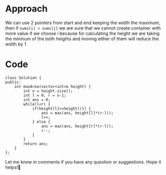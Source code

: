# Approach
We can use 2 pointers from start and end keeping the width the maximum, then if ```nums[i] < nums[j]``` we are sure that we cannot create container with more value if we choose i because for calculating the height we are taking the mininum of the both heights and moving either of them will reduce the width by 1

# Code
```
class Solution {
public:
    int maxArea(vector<int>& height) {
        int n = height.size();
        int l = 0, r = n-1;
        int ans = 0;
        while(l<r) {
            if(height[l]<=height[r]) {
                ans = max(ans, height[l]*(r-l));
                l++;
            } else {
                ans = max(ans, height[r]*(r-l));
                r--;
            }
        }
        return ans;
    }
};
```

Let me know in comments if you have any question or suggestions.
Hope it helps!🙂